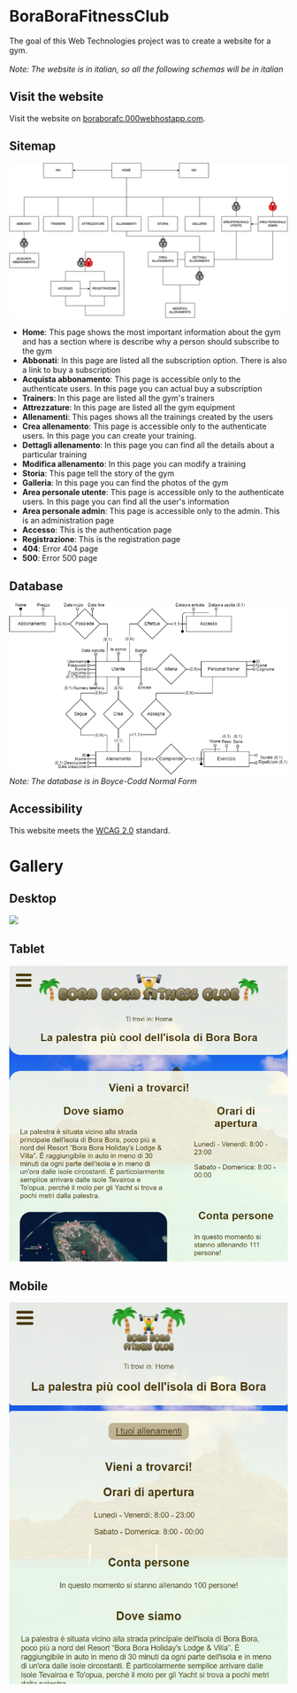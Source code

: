 # BoraBoraFitnessClub
The goal of this Web Technologies project was to create a website for a gym. 
<br>
<br>
_Note: The website is in italian, so all the following schemas will be in italian_

## Visit the website ##
Visit the website on <a href="https://boraborafc.000webhostapp.com/">boraborafc.000webhostapp.com</a>.

## Sitemap ##
<img src="relazione/immagini/mappa_sito.png" /><br>

* **Home**: This page shows the most important information about the gym and has a section where is describe why a person should subscribe to the gym
* **Abbonati**: In this page are listed all the subscription option. There is also a link to buy a subscription
* **Acquista abbonamento**: This page is accessible only to the authenticate users. In this page you can actual buy a subscription
* **Trainers**: In this page are listed all the gym's trainers
* **Attrezzature**: In this page are listed all the gym equipment
* **Allenamenti**: This pages shows all the trainings created by the users
* **Crea allenamento**: This page is accessible only to the authenticate users. In this page you can create your training. 
* **Dettagli allenamento**: In this page you can find all the details about a particular training
* **Modifica allenamento**: In this page you can modify a training
* **Storia**: This page tell the story of the gym
* **Galleria**: In this page you can find the photos of the gym 
* **Area personale utente**: This page is accessible only to the authenticate users. In this page you can find all the user's information
* **Area personale admin**: This page is accessible only to the admin. This is an administration page
* **Accesso**: This is the authentication page
* **Registrazione**: This is the registration page
* **404**: Error 404 page
* **500**: Error 500 page

## Database ##
<img src="relazione/immagini/schemaER.png" /><br>
_Note: The database is in Boyce-Codd Normal Form_

## Accessibility ##
This website meets the [WCAG 2.0](https://www.w3.org/TR/WCAG20/) standard.

# Gallery #
## Desktop ##
<img src="relazione/immagini/desktop.png" /><br>

## Tablet ##
<img src="relazione/immagini/tablet.png" /><br>

## Mobile ##
<img src="relazione/immagini/mobile.png" /><br>
